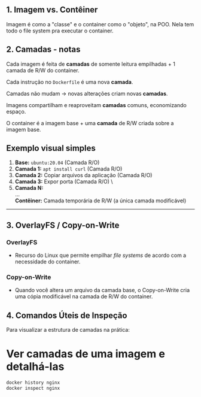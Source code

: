 ## 1. Imagem vs. Contêiner

Imagem é como a "classe" e o container como o "objeto", na POO.
Nela tem todo o file system pra executar o container.

## 2. Camadas - notas

Cada imagem é feita de **camadas** de somente leitura empilhadas + 1 camada de R/W do container.

Cada instrução no `Dockerfile` é uma nova **camada**.

Camadas não mudam → novas alterações criam novas **camadas**.

Imagens compartilham e reaproveitam **camadas** comuns, economizando espaço.

O container é a imagem base + uma **camada** de R/W criada sobre a imagem base.


## Exemplo visual simples

1.  **Base:** `ubuntu:20.04` (Camada R/O)
2.  **Camada 1:** `apt install curl` (Camada R/O)
3.  **Camada 2:** Copiar arquivos da aplicação (Camada R/O)
4.  **Camada 3:** Expor porta (Camada R/O) \
5.  **Camada N:** \
... \
**Contêiner:** Camada temporária de R/W (a única camada modificável)

---

## 3. OverlayFS / Copy-on-Write 

### OverlayFS
* Recurso do Linux que permite empilhar *file systems* de acordo com a necessidade do container.

### Copy-on-Write
* Quando você altera um arquivo da camada base, o Copy-on-Write cria uma cópia modificável na camada de R/W do container.

## 4. Comandos Úteis de Inspeção

Para visualizar a estrutura de camadas na prática:

# Ver camadas de uma imagem e detalhá-las
```bash
docker history nginx
docker inspect nginx
```